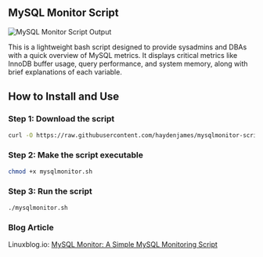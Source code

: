 ## MySQL Monitor Script
![MySQL Monitor Script Output](https://static.linuxblog.io/wp-content/uploads/2025/01/mysqlmonitor-script-2.png)

This is a lightweight bash script designed to provide sysadmins and DBAs with a quick overview of MySQL metrics. It displays critical metrics like InnoDB buffer usage, query performance, and system memory, along with brief explanations of each variable.

## How to Install and Use

### Step 1: Download the script
```bash
curl -O https://raw.githubusercontent.com/haydenjames/mysqlmonitor-script/main/mysqlmonitor.sh
```

### Step 2: Make the script executable
```bash
chmod +x mysqlmonitor.sh
```

### Step 3: Run the script
`./mysqlmonitor.sh`

### Blog Article 
Linuxblog.io: [MySQL Monitor: A Simple MySQL Monitoring Script](https://linuxblog.io/mysql-monitor-script/)
